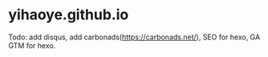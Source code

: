 # yihaoye.github.io
Todo: add disqus, add carbonads(https://carbonads.net/), SEO for hexo, GA GTM for hexo.  
